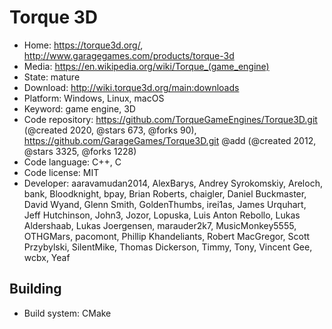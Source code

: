 # Torque 3D

- Home: https://torque3d.org/, http://www.garagegames.com/products/torque-3d
- Media: https://en.wikipedia.org/wiki/Torque_(game_engine)
- State: mature
- Download: http://wiki.torque3d.org/main:downloads
- Platform: Windows, Linux, macOS
- Keyword: game engine, 3D
- Code repository: https://github.com/TorqueGameEngines/Torque3D.git (@created 2020, @stars 673, @forks 90), https://github.com/GarageGames/Torque3D.git @add (@created 2012, @stars 3325, @forks 1228)
- Code language: C++, C
- Code license: MIT
- Developer: aaravamudan2014, AlexBarys, Andrey Syrokomskiy, Areloch, bank, Bloodknight, bpay, Brian Roberts, chaigler, Daniel Buckmaster, David Wyand, Glenn Smith, GoldenThumbs, irei1as, James Urquhart, Jeff Hutchinson, John3, Jozor, Lopuska, Luis Anton Rebollo, Lukas Aldershaab, Lukas Joergensen, marauder2k7, MusicMonkey5555, OTHGMars, pacomont, Phillip Khandeliants, Robert MacGregor, Scott Przybylski, SilentMike, Thomas Dickerson, Timmy, Tony, Vincent Gee, wcbx, Yeaf

## Building

- Build system: CMake
